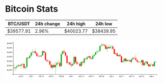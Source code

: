 # Bitcoin Stats

BTC/USDT|24h change|24h high|24h low|
|---|---|---|---|
|$39577.91|2.96%|$40023.77|$38439.95|

<img src="./chart.svg">
